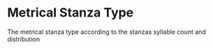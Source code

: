 # Metrical Stanza Type

The metrical stanza type according to the stanzas syllable count and distribution